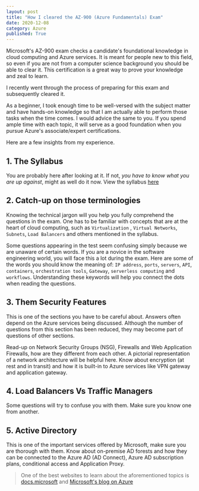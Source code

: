 ```yaml
---
layout: post
title: "How I cleared the AZ-900 (Azure Fundamentals) Exam"
date: 2020-12-08
category: Azure
published: True
---
```

Microsoft's AZ-900 exam checks a candidate's foundational knowledge in cloud computing and Azure services. It is meant for people new to this field, so even if you are not from a computer science background you should be able to clear it. This certification is a great way to prove your knowledge and zeal to learn. 

I recently went through the process of preparing for this exam and subsequently cleared it.

<html>

<div data-iframe-width="350" data-iframe-height="270" data-share-badge-id="be9714ac-3a6c-4357-912f-9dc44c8023f1" data-share-badge-host="https://www.youracclaim.com"></div><script type="text/javascript" async src="//cdn.youracclaim.com/assets/utilities/embed.js"></script>

</html> 

As a beginner, I took enough time to be well-versed with the subject matter and have hands-on knowledge so that I am actually able to perform those tasks when the time comes. I would advice the same to you. If you spend ample time with each topic, it will serve as a good foundation when you pursue Azure's associate/expert certifications.

Here are a few insights from my experience.

## 1. The Syllabus

You are probably here after looking at it. If not, *you have to know what you are up against*, might as well do it now. View the syllabus [here](https://query.prod.cms.rt.microsoft.com/cms/api/am/binary/RE3VwUY)

## 2. Catch-up on those terminologies

Knowing the technical jargon will you help you fully comprehend the questions in the exam. One has to be familiar with concepts that are at the heart of cloud computing, such as `Virtualization` , `Virtual Networks`, `Subnets`, `Load Balancers` and others mentioned in the syllabus.

Some questions appearing in the test seem confusing simply because we are unaware of certain words. If you are a novice in the software engineering world, you will face this a lot during the exam. Here are some of the words you should know the meaning of: `IP address`, `ports`, `servers`, `API`, `containers`, `orchestration tools`, `Gateway`, `serverless computing` and `workflows`. Understanding these keywords will help you connect the dots when reading the questions.

## 3. Them Security Features

This is one of the sections you have to be careful about. Answers often depend on the Azure services being discussed. Although the number of questions from this section has been reduced, they may become part of questions of other sections.

 Read-up on Network Security Groups (NSG), Firewalls and Web Application Firewalls, how are they different from each other. A pictorial representation of a network architecture will be helpful here. Know about encryption (at rest and in transit) and how it is built-in to Azure services like VPN gateway and application gateway.

## 4. Load Balancers Vs Traffic Managers

Some questions will try to confuse you with them. Make sure you know one from another.

## 5. Active Directory

This is one of the important services offered by Microsoft, make sure you are thorough with them. Know about on-premise AD forests and how they can be connected to the Azure AD (AD Connect), Azure AD subscription plans, conditional access and Application Proxy.



> One of the best websites to learn about the aforementioned topics is [docs.microsoft](https://docs.microsoft.com/en-us/) and [Microsoft's blog on Azure](https://azure.microsoft.com/en-in/blog/)



